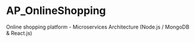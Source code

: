 # AP_OnlineShopping
 Online shopping platform - Microservices Architecture (Node.js / MongoDB &amp; React.js)
